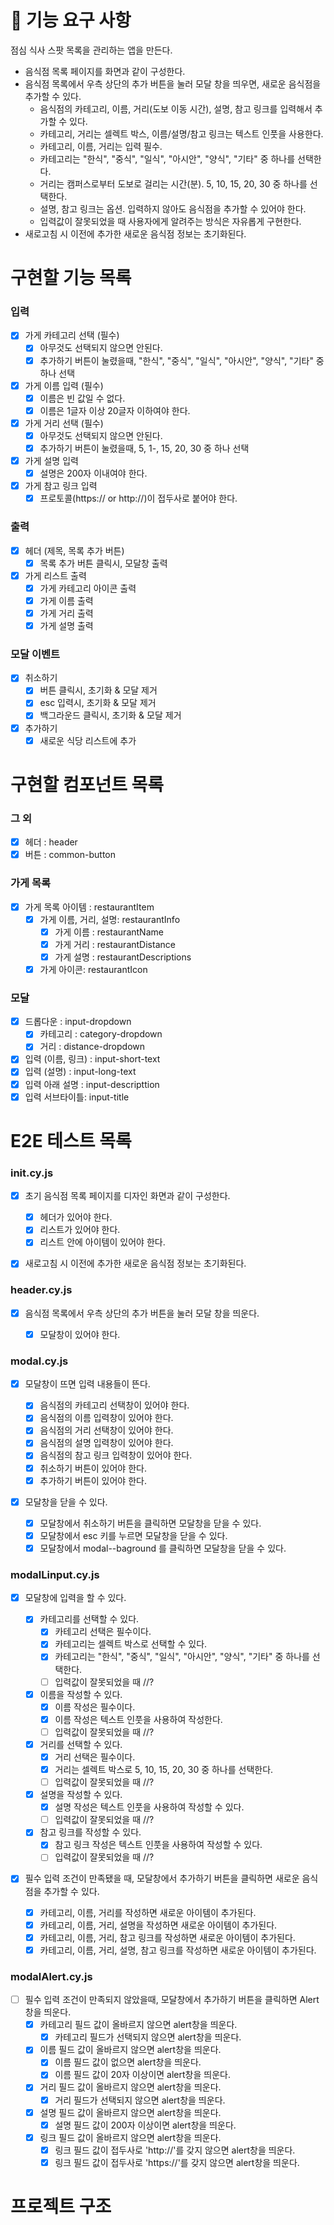 # 🎯 기능 요구 사항

점심 식사 스팟 목록을 관리하는 앱을 만든다.

- 음식점 목록 페이지를 화면과 같이 구성한다.
- 음식점 목록에서 우측 상단의 추가 버튼을 눌러 모달 창을 띄우면, 새로운 음식점을 추가할 수 있다.
  - 음식점의 카테고리, 이름, 거리(도보 이동 시간), 설명, 참고 링크를 입력해서 추가할 수 있다.
  - 카테고리, 거리는 셀렉트 박스, 이름/설명/참고 링크는 텍스트 인풋을 사용한다.
  - 카테고리, 이름, 거리는 입력 필수.
  - 카테고리는 "한식", "중식", "일식", "아시안", "양식", "기타" 중 하나를 선택한다.
  - 거리는 캠퍼스로부터 도보로 걸리는 시간(분). 5, 10, 15, 20, 30 중 하나를 선택한다.
  - 설명, 참고 링크는 옵션. 입력하지 않아도 음식점을 추가할 수 있어야 한다.
  - 입력값이 잘못되었을 때 사용자에게 알려주는 방식은 자유롭게 구현한다.
- 새로고침 시 이전에 추가한 새로운 음식점 정보는 초기화된다.

# 구현할 기능 목록

### 입력

- [x] 가게 카테고리 선택 (필수)
  - [x] 아무것도 선택되지 않으면 안된다.
  - [x] 추가하기 버튼이 눌렸을때, "한식", "중식", "일식", "아시안", "양식", "기타" 중 하나 선택
- [x] 가게 이름 입력 (필수)
  - [x] 이름은 빈 값일 수 없다.
  - [x] 이름은 1글자 이상 20글자 이하여야 한다.
- [x] 가게 거리 선택 (필수)
  - [x] 아무것도 선택되지 않으면 안된다.
  - [x] 추가하기 버튼이 눌렸을때, 5, 1-, 15, 20, 30 중 하나 선택
- [x] 가게 설명 입력
  - [x] 설명은 200자 이내여야 한다.
- [x] 가게 참고 링크 입력
  - [x] 프로토콜(https:// or http://)이 접두사로 붙어야 한다.

### 출력

- [x] 헤더 (제목, 목록 추가 버튼)
  - [x] 목록 추가 버튼 클릭시, 모달창 출력
- [x] 가게 리스트 출력
  - [x] 가게 카테고리 아이콘 출력
  - [x] 가게 이름 출력
  - [x] 가게 거리 출력
  - [x] 가게 설명 출력

### 모달 이벤트

- [x] 취소하기
  - [x] 버튼 클릭시, 초기화 & 모달 제거
  - [x] esc 입력시, 초기화 & 모달 제거
  - [x] 백그라운드 클릭시, 초기화 & 모달 제거
- [x] 추가하기
  - [x] 새로운 식당 리스트에 추가

# 구현할 컴포넌트 목록

### 그 외

- [x] 헤더 : header
- [x] 버튼 : common-button

### 가게 목록

- [x] 가게 목록 아이템 : restaurantItem
  - [x] 가게 이름, 거리, 설명: restaurantInfo
    - [x] 가게 이름 : restaurantName
    - [x] 가게 거리 : restaurantDistance
    - [x] 가게 설명 : restaurantDescriptions
  - [x] 가게 아이콘: restaurantIcon

### 모달

- [x] 드롭다운 : input-dropdown
  - [x] 카테고리 : category-dropdown
  - [x] 거리 : distance-dropdown
- [x] 입력 (이름, 링크) : input-short-text
- [x] 입력 (설명) : input-long-text
- [x] 입력 아래 설명 : input-descripttion
- [x] 입력 서브타이틀: input-title

# E2E 테스트 목록

### init.cy.js

- [x] 초기 음식점 목록 페이지를 디자인 화면과 같이 구성한다.

  - [x] 헤더가 있어야 한다.
  - [x] 리스트가 있어야 한다.
  - [x] 리스트 안에 아이템이 있어야 한다.

- [x] 새로고침 시 이전에 추가한 새로운 음식점 정보는 초기화된다.

### header.cy.js

- [x] 음식점 목록에서 우측 상단의 추가 버튼을 눌러 모달 창을 띄운다.

  - [x] 모달창이 있어야 한다.

### modal.cy.js

- [x] 모달창이 뜨면 입력 내용들이 뜬다.

  - [x] 음식점의 카테고리 선택창이 있어야 한다.
  - [x] 음식점의 이름 입력창이 있어야 한다.
  - [x] 음식점의 거리 선택창이 있어야 한다.
  - [x] 음식점의 설명 입력창이 있어야 한다.
  - [x] 음식점의 참고 링크 입력창이 있어야 한다.
  - [x] 취소하기 버튼이 있어야 한다.
  - [x] 추가하기 버튼이 있어야 한다.

- [x] 모달창을 닫을 수 있다.

  - [x] 모달창에서 취소하기 버튼을 클릭하면 모달창을 닫을 수 있다.
  - [x] 모달창에서 esc 키를 누르면 모달창을 닫을 수 있다.
  - [x] 모달창에서 modal--baground 를 클릭하면 모달창을 닫을 수 있다.

### modalLinput.cy.js

- [x] 모달창에 입력을 할 수 있다.

  - [x] 카테고리를 선택할 수 있다.
    - [x] 카테고리 선택은 필수이다.
    - [x] 카테고리는 셀렉트 박스로 선택할 수 있다.
    - [x] 카테고리는 "한식", "중식", "일식", "아시안", "양식", "기타" 중 하나를 선택한다.
    - [ ] 입력값이 잘못되었을 때 //?
  - [x] 이름을 작성할 수 있다.
    - [x] 이름 작성은 필수이다.
    - [x] 이름 작성은 텍스트 인풋을 사용하여 작성한다.
    - [ ] 입력값이 잘못되었을 때 //?
  - [x] 거리를 선택할 수 있다.
    - [x] 거리 선택은 필수이다.
    - [x] 거리는 셀렉트 박스로 5, 10, 15, 20, 30 중 하나를 선택한다.
    - [ ] 입력값이 잘못되었을 때 //?
  - [x] 설명을 작성할 수 있다.
    - [x] 설명 작성은 텍스트 인풋을 사용하여 작성할 수 있다.
    - [ ] 입력값이 잘못되었을 때 //?
  - [x] 참고 링크를 작성할 수 있다.
    - [x] 참고 링크 작성은 텍스트 인풋을 사용하여 작성할 수 있다.
    - [ ] 입력값이 잘못되었을 때 //?

- [x] 필수 입력 조건이 만족됐을 때, 모달창에서 추가하기 버튼을 클릭하면 새로운 음식점을 추가할 수 있다.

  - [x] 카테고리, 이름, 거리를 작성하면 새로운 아이템이 추가된다.
  - [x] 카테고리, 이름, 거리, 설명을 작성하면 새로운 아이템이 추가된다.
  - [x] 카테고리, 이름, 거리, 참고 링크를 작성하면 새로운 아이템이 추가된다.
  - [x] 카테고리, 이름, 거리, 설명, 참고 링크를 작성하면 새로운 아이템이 추가된다.

### modalAlert.cy.js

- [ ] 필수 입력 조건이 만족되지 않았을때, 모달창에서 추가하기 버튼을 클릭하면 Alert창을 띄운다.
  - [x] 카테고리 필드 값이 올바르지 않으면 alert창을 띄운다.
    - [x] 카테고리 필드가 선택되지 않으면 alert창을 띄운다.
  - [x] 이름 필드 값이 올바르지 않으면 alert창을 띄운다.
    - [x] 이름 필드 값이 없으면 alert창을 띄운다.
    - [x] 이름 필드 값이 20자 이상이면 alert창을 띄운다.
  - [x] 거리 필드 값이 올바르지 않으면 alert창을 띄운다.
    - [x] 거리 필드가 선택되지 않으면 alert창을 띄운다.
  - [x] 설명 필드 값이 올바르지 않으면 alert창을 띄운다.
    - [x] 설명 필드 값이 200자 이상이면 alert창을 띄운다.
  - [x] 링크 필드 값이 올바르지 않으면 alert창을 띄운다.
    - [x] 링크 필드 값이 접두사로 'http://'를 갖지 않으면 alert창을 띄운다.
    - [x] 링크 필드 값이 접두사로 'https://'를 갖지 않으면 alert창을 띄운다.

# 프로젝트 구조

